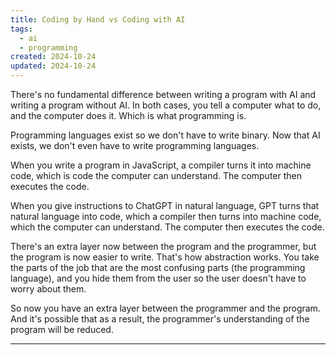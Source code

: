 ```yaml
---
title: Coding by Hand vs Coding with AI
tags:
  - ai
  - programming
created: 2024-10-24
updated: 2024-10-24
---
```

There's no fundamental difference between writing a program with AI and writing a program without AI. In both cases, you tell a computer what to do, and the computer does it. Which is what programming is.

Programming languages exist so we don't have to write binary. Now that AI exists, we don't even have to write programming languages.

When you write a program in JavaScript, a compiler turns it into machine code, which is code the computer can understand. The computer then executes the code.

When you give instructions to ChatGPT in natural language, GPT turns that natural language into code, which a compiler then turns into machine code, which the computer can understand. The computer then executes the code.

There's an extra layer now between the program and the programmer, but the program is now easier to write. That's how abstraction works. You take the parts of the job that are the most confusing parts (the programming language), and you hide them from the user so the user doesn't have to worry about them.

So now you have an extra layer between the programmer and the program. And it's possible that as a result, the programmer's understanding of the program will be reduced. 

---


